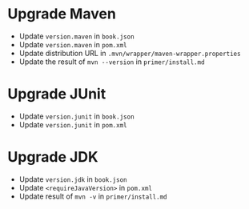 # Upgrade Maven

* Update `version.maven` in `book.json`
* Update `version.maven` in `pom.xml`
* Update distribution URL in `.mvn/wrapper/maven-wrapper.properties`
* Update the result of `mvn --version` in `primer/install.md`

# Upgrade JUnit

* Update `version.junit` in `book.json`
* Update `version.junit` in `pom.xml`

# Upgrade JDK

* Update `version.jdk` in `book.json`
* Update `<requireJavaVersion>` in `pom.xml`
* Update result of `mvn -v` in `primer/install.md`
